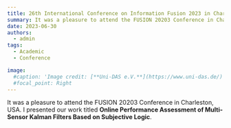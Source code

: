 ```yaml
---
title: 26th International Conference on Information Fusion 2023 in Charleston, USA
summary: It was a pleasure to attend the FUSION 20203 Conference in Charleston, USA. I presented our work titled **Online Performance Assessment of Multi-Sensor Kalman Filters Based on Subjective Logic**.
date: 2023-06-30
authors:
  - admin
tags:
  - Academic
  - Conference

image:
  #caption: 'Image credit: [**Uni-DAS e.V.**](https://www.uni-das.de/)'
  #focal_point: Right
---
```


It was a pleasure to attend the FUSION 20203 Conference in Charleston, USA. I presented our work titled **Online Performance Assessment of Multi-Sensor Kalman Filters Based on Subjective Logic**.
